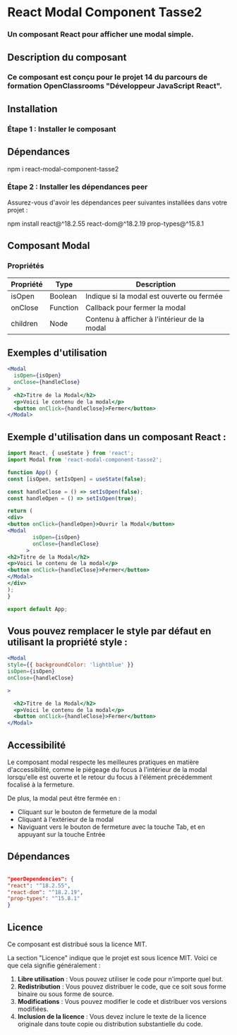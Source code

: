 # React Modal Component Tasse2

### Un composant React pour afficher une modal simple.

## Description du composant

### Ce composant est conçu pour le projet 14 du parcours de formation OpenClassrooms "Développeur JavaScript React".

## Installation

### Étape 1 : Installer le composant
## Dépendances

npm i react-modal-component-tasse2

### Étape 2 : Installer les dépendances peer
Assurez-vous d'avoir les dépendances peer suivantes installées dans votre projet :


npm install react@^18.2.55 react-dom@^18.2.19 prop-types@^15.8.1





## Composant Modal

### Propriétés

| Propriété | Type     | Description                                  |
|-----------|----------|----------------------------------------------|
| isOpen    | Boolean  | Indique si la modal est ouverte ou fermée    |
| onClose   | Function | Callback pour fermer la modal                |
| children  | Node     | Contenu à afficher à l'intérieur de la modal |
   




## Exemples d'utilisation
```jsx
<Modal
  isOpen={isOpen}
  onClose={handleClose}
>
  <h2>Titre de la Modal</h2>
  <p>Voici le contenu de la modal</p>
  <button onClick={handleClose}>Fermer</button>
</Modal>
 ```


## Exemple d'utilisation dans un composant React :
```jsx
import React, { useState } from 'react';
import Modal from 'react-modal-component-tasse2';

function App() {
const [isOpen, setIsOpen] = useState(false);

const handleClose = () => setIsOpen(false);
const handleOpen = () => setIsOpen(true);

return (
<div>
<button onClick={handleOpen}>Ouvrir la Modal</button>
<Modal
        isOpen={isOpen}
        onClose={handleClose}
      >
<h2>Titre de la Modal</h2>
<p>Voici le contenu de la modal</p>
<button onClick={handleClose}>Fermer</button>
</Modal>
</div>
);
}

export default App;
```

## Vous pouvez remplacer le style par défaut en utilisant la propriété style :
```jsx
<Modal
style={{ backgroundColor: 'lightblue' }}
isOpen={isOpen}
onClose={handleClose}

>

  <h2>Titre de la Modal</h2>
  <p>Voici le contenu de la modal</p>
  <button onClick={handleClose}>Fermer</button>
</Modal>
``` 

## Accessibilité

Le composant modal respecte les meilleures pratiques en matière d'accessibilité, comme le piégeage du focus à l'intérieur de la modal lorsqu'elle est ouverte et le retour du focus à l'élément précédemment focalisé à la fermeture.

De plus, la modal peut être fermée en :

* Cliquant sur le bouton de fermeture de la modal
* Cliquant à l'extérieur de la modal
* Naviguant vers le bouton de fermeture avec la touche Tab, et en appuyant sur la touche Entrée

## Dépendances 

```json

"peerDependencies": {
"react": "^18.2.55",
"react-dom": "^18.2.19",
"prop-types": "^15.8.1"
}

```

## Licence
Ce composant est distribué sous la licence MIT.

La section "Licence" indique que le projet est sous licence MIT. Voici ce que cela signifie généralement :

1. **Libre utilisation** : Vous pouvez utiliser le code pour n'importe quel but.
2. **Redistribution** : Vous pouvez distribuer le code, que ce soit sous forme binaire ou sous forme de source.
3. **Modifications** : Vous pouvez modifier le code et distribuer vos versions modifiées.
4. **Inclusion de la licence** : Vous devez inclure le texte de la licence originale dans toute copie ou distribution substantielle du code.

